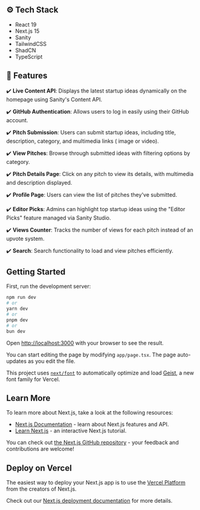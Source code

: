 ## <a name="tech-stack">⚙️ Tech Stack</a>

- React 19
- Next.js 15
- Sanity
- TailwindCSS
- ShadCN
- TypeScript

## <a name="features">🔋 Features</a>

✔️ **Live Content API**: Displays the latest startup ideas dynamically on the homepage using Sanity's Content API.

✔️ **GitHub Authentication**: Allows users to log in easily using their GitHub account.

✔️ **Pitch Submission**: Users can submit startup ideas, including title, description, category, and multimedia links (
image or video).

✔️ **View Pitches**: Browse through submitted ideas with filtering options by category.

✔️ **Pitch Details Page**: Click on any pitch to view its details, with multimedia and description displayed.

✔️ **Profile Page**: Users can view the list of pitches they've submitted.

✔️ **Editor Picks**: Admins can highlight top startup ideas using the "Editor Picks" feature managed via Sanity Studio.

✔️ **Views Counter**: Tracks the number of views for each pitch instead of an upvote system.

✔️ **Search**: Search functionality to load and view pitches efficiently.

## Getting Started

First, run the development server:

```bash
npm run dev
# or
yarn dev
# or
pnpm dev
# or
bun dev
```

Open [http://localhost:3000](http://localhost:3000) with your browser to see the result.

You can start editing the page by modifying `app/page.tsx`. The page auto-updates as you edit the file.

This project uses [`next/font`](https://nextjs.org/docs/app/building-your-application/optimizing/fonts) to automatically optimize and load [Geist](https://vercel.com/font), a new font family for Vercel.

## Learn More

To learn more about Next.js, take a look at the following resources:

- [Next.js Documentation](https://nextjs.org/docs) - learn about Next.js features and API.
- [Learn Next.js](https://nextjs.org/learn) - an interactive Next.js tutorial.

You can check out [the Next.js GitHub repository](https://github.com/vercel/next.js) - your feedback and contributions are welcome!

## Deploy on Vercel

The easiest way to deploy your Next.js app is to use the [Vercel Platform](https://vercel.com/new?utm_medium=default-template&filter=next.js&utm_source=create-next-app&utm_campaign=create-next-app-readme) from the creators of Next.js.

Check out our [Next.js deployment documentation](https://nextjs.org/docs/app/building-your-application/deploying) for more details.
